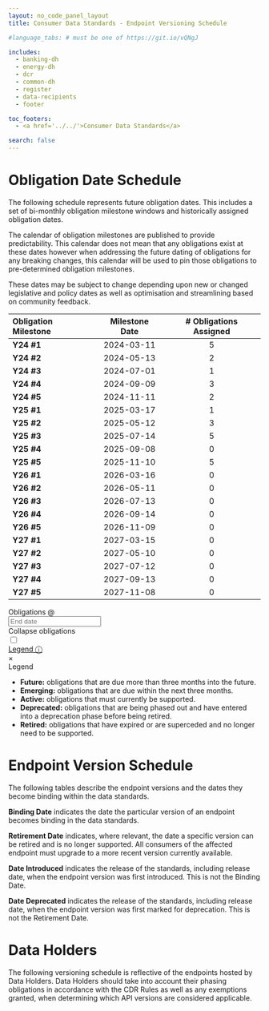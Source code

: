 ```yaml
---
layout: no_code_panel_layout
title: Consumer Data Standards - Endpoint Versioning Schedule

#language_tabs: # must be one of https://git.io/vQNgJ

includes:
  - banking-dh
  - energy-dh
  - dcr
  - common-dh
  - register
  - data-recipients
  - footer

toc_footers:
  - <a href='../../'>Consumer Data Standards</a>

search: false
---
```


# Obligation Date Schedule
The following schedule represents future obligation dates. This includes a set of bi-monthly obligation milestone windows and historically assigned obligation dates.

The calendar of obligation milestones are published to provide predictability. This calendar does not mean that any obligations exist at these dates however when addressing the future dating of obligations for any breaking changes, this calendar will be used to pin those obligations to pre-determined obligation milestones.

These dates may be subject to change depending upon new or changed legislative and policy dates as well as optimisation and streamlining based on community feedback.

| Obligation Milestone | Milestone Date | # Obligations Assigned |
| :------------------- | :------------: | :--------------------: |
| **Y24 #1** | 2024-03-11 | 5 |
| **Y24 #2** | 2024-05-13 | 2 |
| **Y24 #3** | 2024-07-01 | 1 |
| **Y24 #4** | 2024-09-09 | 3 |
| **Y24 #5** | 2024-11-11 | 2 |
| **Y25 #1** | 2025-03-17 | 1 |
| **Y25 #2** | 2025-05-12 | 3 |
| **Y25 #3** | 2025-07-14 | 5 |
| **Y25 #4** | 2025-09-08 | 0 |
| **Y25 #5** | 2025-11-10 | 5 |
| **Y26 #1** | 2026-03-16 | 0 |
| **Y26 #2** | 2026-05-11 | 0 |
| **Y26 #3** | 2026-07-13 | 0 |
| **Y26 #4** | 2026-09-14 | 0 |
| **Y26 #5** | 2026-11-09 | 0 |
| **Y27 #1** | 2027-03-15 | 0 |
| **Y27 #2** | 2027-05-10 | 0 |
| **Y27 #3** | 2027-07-12 | 0 |
| **Y27 #4** | 2027-09-13 | 0 |
| **Y27 #5** | 2027-11-08 | 0 |

<div id="date-picker">
  <div class="input-group">
    <div class="input-group-prepend">
      <span class="input-group-text">Obligations @</span>
    </div>
    <input type="text" id="end-date" placeholder="End date" aria-label="End date" class="form-control end-date date-picker-input">
    <div class="collapse-obligations-toggle">
      <div class="toggle-title">Collapse obligations</div>
        <!-- Rounded switch -->
      <label class="switch">
        <input type="checkbox">
        <span class="slider round"></span>
      </label>
    </div>
    <div class="legend-title"><a href="#legend">Legend &#9432;</a></div>
  </div>
  <span class="cancel hide">×</span>
</div>
<div class="lightbox" id="legend"><a href="#" class="defocus"></a>
  <div class="legend">
      <div class="legend-title">Legend</div>
      <ul>
        <li><span class="legend-future-obligations"></span> <b>Future:</b> obligations that are due more than three months into the future.</li>
        <li><span class="legend-emerging-obligations"></span> <b>Emerging:</b> obligations that are due within the next three months.</li>
        <li><span class="legend-active-obligations"></span> <b>Active:</b> obligations that must currently be supported.</li>
        <li><span class="legend-deprecated-obligations"></span> <b>Deprecated:</b> obligations that are being phased out and have entered into a deprecation phase before being retired.</li>
        <li><span class="legend-retired-obligations"></span> <b>Retired:</b> obligations that have expired or are superceded and no longer need to be supported.</li>
      </ul>
  </div>
</div>

# Endpoint Version Schedule

The following tables describe the endpoint versions and the dates they become binding within the data standards.

**Binding Date** indicates the date the particular version of an endpoint becomes binding in the data standards.

**Retirement Date** indicates, where relevant, the date a specific version can be retired and is no longer supported. All consumers of the affected endpoint must upgrade to a more recent version currently available.

**Date Introduced** indicates the release of the standards, including release date, when the endpoint version was first introduced. This is not the Binding Date.

**Date Deprecated** indicates the release of the standards, including release date, when the endpoint version was first marked for deprecation. This is not the Retirement Date.

# Data Holders
The following versioning schedule is reflective of the endpoints hosted by Data Holders. Data Holders should take into account their phasing obligations in accordance with the CDR Rules as well as any exemptions granted, when determining which API versions are considered applicable.
